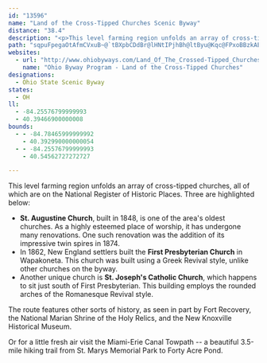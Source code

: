 ```yaml
---
id: "13596"
name: "Land of the Cross-Tipped Churches Scenic Byway"
distance: "38.4"
description: "<p>This level farming region unfolds an array of cross-tipped churches, all of which are on the National Registry of Historical Places.</p>"
path: "sqpuFpegaOtAfmCVxuB~@`tBXpbCDdBr@lHNtIPjhBh@ltByu@Kqc@FPxoBBzkAE`tDD|iBHhM?`U_@rdB?ldBQ|bCl@tnF?riBHzLr@zLVzJ\\dfBHxkBShFYvBYxAaAxCuq@vxAeEtHuClEc@lA[rAGryA_Rd^i@xAq@~CO`BMhDLxlBCts@DxOAbr@WhPVxuEGpfDNnE\\xCd@rCl@xB~BdGzIdSlCrFhEdIvJvPrBfBzIdGb@d@Nd@sD~^x@tMO`Hi@bSkLk@_@dDw@xB{@zAyHdLuBnCm@j@qAr@qBPsvDW{sAm@u}CJwi@Hm}AGqjAb@qb@?_qBgA"
websites:
  - url: "http://www.ohiobyways.com/Land_Of_The_Crossed-Tipped_Churches/CrossTippedChurches.htm"
    name: "Ohio Byway Program - Land of the Cross-Tipped Churches"
designations:
  - Ohio State Scenic Byway
states:
  - OH
ll:
  - -84.25576799999993
  - 40.39466900000008
bounds:
  - - -84.78465999999992
    - 40.392990000000054
  - - -84.25576799999993
    - 40.54562727272727

---
```


This level farming region unfolds an array of cross-tipped churches, all of which are on the National Register of Historic Places. Three are highlighted below:
<ul>
<li><strong>St. Augustine Church</strong>, built in 1848, is one of the area's oldest churches. As a highly esteemed place of worship, it has undergone many renovations. One such renovation was the addition of its impressive twin spires in 1874.</li>
<li>In 1862, New England settlers built the <strong>First Presbyterian Church</strong> in Wapakoneta. This church was built using a Greek Revival style, unlike other churches on the byway.</li>
<li>Another unique church is <strong>St. Joseph's Catholic Church</strong>, which happens to sit just south of First Presbyterian. This building employs the rounded arches of the Romanesque Revival style.</li>
</ul>
The route features other sorts of history, as seen in part by Fort Recovery, the National Marian Shrine of the Holy Relics, and the New Knoxville Historical Museum.

Or for a little fresh air visit the Miami-Erie Canal Towpath -- a beautiful 3.5-mile hiking trail from St. Marys Memorial Park to Forty Acre Pond.
